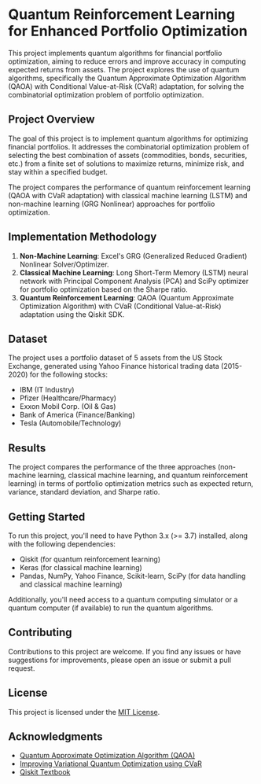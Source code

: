 # Quantum Reinforcement Learning for Enhanced Portfolio Optimization

This project implements quantum algorithms for financial portfolio optimization, aiming to reduce errors and improve accuracy in computing expected returns from assets. The project explores the use of quantum algorithms, specifically the Quantum Approximate Optimization Algorithm (QAOA) with Conditional Value-at-Risk (CVaR) adaptation, for solving the combinatorial optimization problem of portfolio optimization.

## Project Overview

The goal of this project is to implement quantum algorithms for optimizing financial portfolios. It addresses the combinatorial optimization problem of selecting the best combination of assets (commodities, bonds, securities, etc.) from a finite set of solutions to maximize returns, minimize risk, and stay within a specified budget.

The project compares the performance of quantum reinforcement learning (QAOA with CVaR adaptation) with classical machine learning (LSTM) and non-machine learning (GRG Nonlinear) approaches for portfolio optimization.

## Implementation Methodology

1. **Non-Machine Learning**: Excel's GRG (Generalized Reduced Gradient) Nonlinear Solver/Optimizer.
2. **Classical Machine Learning**: Long Short-Term Memory (LSTM) neural network with Principal Component Analysis (PCA) and SciPy optimizer for portfolio optimization based on the Sharpe ratio.
3. **Quantum Reinforcement Learning**: QAOA (Quantum Approximate Optimization Algorithm) with CVaR (Conditional Value-at-Risk) adaptation using the Qiskit SDK.

## Dataset

The project uses a portfolio dataset of 5 assets from the US Stock Exchange, generated using Yahoo Finance historical trading data (2015-2020) for the following stocks:

- IBM (IT Industry)
- Pfizer (Healthcare/Pharmacy)
- Exxon Mobil Corp. (Oil & Gas)
- Bank of America (Finance/Banking)
- Tesla (Automobile/Technology)

## Results

The project compares the performance of the three approaches (non-machine learning, classical machine learning, and quantum reinforcement learning) in terms of portfolio optimization metrics such as expected return, variance, standard deviation, and Sharpe ratio.

## Getting Started

To run this project, you'll need to have Python 3.x (>= 3.7) installed, along with the following dependencies:

- Qiskit (for quantum reinforcement learning)
- Keras (for classical machine learning)
- Pandas, NumPy, Yahoo Finance, Scikit-learn, SciPy (for data handling and classical machine learning)

Additionally, you'll need access to a quantum computing simulator or a quantum computer (if available) to run the quantum algorithms.

## Contributing

Contributions to this project are welcome. If you find any issues or have suggestions for improvements, please open an issue or submit a pull request.

## License

This project is licensed under the [MIT License](LICENSE).

## Acknowledgments

- [Quantum Approximate Optimization Algorithm (QAOA)](https://arxiv.org/abs/1411.4028)
- [Improving Variational Quantum Optimization using CVaR](https://arxiv.org/abs/1907.04769)
- [Qiskit Textbook](https://qiskit.org/textbook/preface.html)
